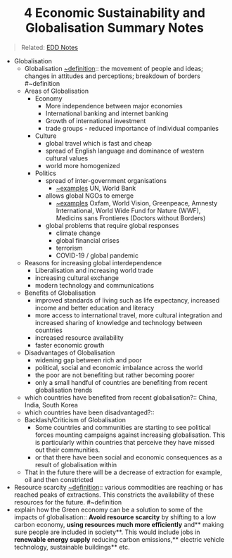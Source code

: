 <h1 align="center"><b> 4 Economic Sustainability and Globalisation Summary Notes </b></h1>

> Related: [EDD Notes](/tcfs-notes/EDD/README.md)

- Globalisation
    - Globalisation [~definition](link_generated_on_download):: the movement of people and ideas; changes in attitudes and perceptions; breakdown of borders #~definition
    - Areas of Globalisation
        - Economy
            - More independence between major economies
            - International banking and internet banking
            - Growth of international investment
            - trade groups - reduced importance of individual companies
        - Culture
            - global travel which is fast and cheap
            - spread of English language and dominance of western cultural values
            - world more homogenized
        - Politics
            - spread of inter-government organisations
                - [~examples](link_generated_on_download) UN, World Bank  
            - allows global NGOs to emerge
                - [~examples](link_generated_on_download) Oxfam, World Vision, Greenpeace, Amnesty International, World Wide Fund for Nature (WWF), Medicins sans Frontieres (Doctors without Borders)
            - global problems that require global responses
                - climate change
                - global financial crises
                - terrorism
                - COVID-19 / global pandemic
    - Reasons for increasing global interdependence
        - Liberalisation and increasing world trade
        - increasing cultural exchange
        - modern technology and communications
    - Benefits of Globalisation
        - improved standards of living such as life expectancy, increased income and better education and literacy
        - more access to international travel, more cultural integration and increased sharing of knowledge and technology between countries
        - increased resource availability
        - faster economic growth
    - Disadvantages of Globalisation
        - widening gap between rich and poor
        - political, social and economic imbalance across the world
        - the poor are not benefiting but rather becoming poorer
        - only a small handful of countries are benefiting from recent globalisation trends
    - which countries have benefited from recent globalisation?:: China, India, South Korea
    - which countries have been disadvantaged?:: 
    - Backlash/Criticism of Globalisation
        - Some countries and communities are starting to see political forces mounting campaigns against increasing globalisation. This is particularly within countries that perceive they have missed out their communities.
        - or that there have been social and economic consequences as a result of globalisation within
    - That in the future there will be a decrease of extraction for example, oil and then constricted
- Resource scarcity [~definition](link_generated_on_download):: various commodities are reaching or has reached peaks of extractions. This constricts the availability of these resources for the future. #~definition
- explain how the Green economy can be a solution to some of the impacts of globalisation:: **Avoid resource scarcity** by shifting to a low carbon economy, **using resources much more efficiently** and** making sure people are included in society**. This would include jobs in **renewable energy supply** reducing carbon emissions,** electric vehicle technology, sustainable buildings** etc.